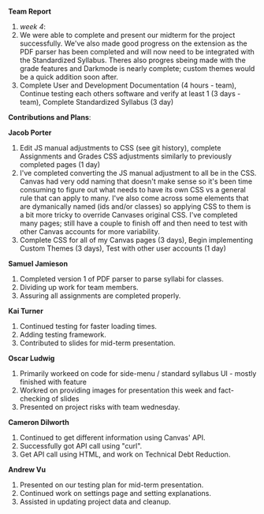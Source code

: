 **Team Report**
  1. *week 4*:
  2. We were able to complete and present our midterm for the project successfully. We've also made good progress on the extension as the PDF parser has been completed and will now need to be integrated with the Standardized Syllabus. Theres also progres sbeing made with the grade features and Darkmode is nearly complete; custom themes would be a quick addition soon after.
  3. Complete User and Development Documentation (4 hours - team), Continue testing each others software and verify at least 1 (3 days - team), Complete Standardized Syllabus (3 day)

**Contributions and Plans**:

  **Jacob Porter**
1. Edit JS manual adjustments to CSS (see git history), complete Assignments and Grades CSS adjustments similarly to previously completed pages (1 day)
2. I've completed converting the JS manual adjustment to all be in the CSS. Canvas had very odd naming that doesn't make sense so it's been time consuming to figure out what needs to have its own CSS vs a general rule that can apply to many. I've also come across some elements that are dymanically named (ids and/or classes) so applying CSS to them is a bit more tricky to override Canvases original CSS. I've completed many pages; still have a couple to finish off and then need to test with other Canvas accounts for more variability.
3. Complete CSS for all of my Canvas pages (3 days), Begin implementing Custom Themes (3 days), Test with other user accounts (1 day)

  **Samuel Jamieson**
1. Completed version 1 of PDF parser to parse syllabi for classes.
2. Dividing up work for team members.
3. Assuring all assignments are completed properly.


 **Kai Turner**
1. Continued testing for faster loading times.
2. Adding testing framework.
3. Contributed to slides for mid-term presentation.
  
  **Oscar Ludwig** 
1. Primarily workeed on code for side-menu / standard syllabus UI - mostly finished with feature
2. Workred on providing images for presentation this week and fact-checking of slides
4. Presented on project risks with team wednesday.

  **Cameron Dilworth**
1. Continued to get different information using Canvas' API.
2. Successfully got API call using "curl".
3. Get API call using HTML, and work on Technical Debt Reduction.

  **Andrew Vu**
1. Presented on our testing plan for mid-term presentation.
2. Continued work on settings page and setting explanations.
3. Assisted in updating project data and cleanup.
